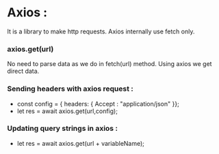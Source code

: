 <h1>Axios :</h1>
It is a library to make http requests.
Axios internally use fetch only.
<h3>axios.get(url)</h3> 
No need to parse data as we do in fetch(url) method.
Using axios we get direct data.

<h3>Sending headers with axios request :</h3>
<ul>
<li>const config = { headers: { Accept : "application/json" }};</li>
<li>let res = await axios.get(url,config);</li>
</ul>


<h3>Updating query strings in axios :</h3>
<ul><li>let res = await axios.get(url + variableName);</li></ul>